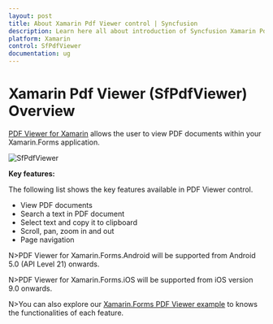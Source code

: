 ```yaml
---
layout: post
title: About Xamarin Pdf Viewer control | Syncfusion
description: Learn here all about introduction of Syncfusion Xamarin Pdf Viewer (SfPdfViewer) control, its elements and more.
platform: Xamarin
control: SfPdfViewer
documentation: ug
---
```


# Xamarin Pdf Viewer (SfPdfViewer) Overview

[PDF Viewer for Xamarin](https://www.syncfusion.com/xamarin-ui-controls/xamarin-pdf-viewer) allows the user to view PDF documents within your Xamarin.Forms application. 

![SfPdfViewer](pdfviewer_images/pdfviewer.png)

**Key features:**

The following list shows the key features available in PDF Viewer control.

* View PDF documents
* Search a text in PDF document
* Select text and copy it to clipboard
* Scroll, pan, zoom in and out
* Page navigation 

N>PDF Viewer for Xamarin.Forms.Android will be supported from Android 5.0 (API Level 21) onwards.

N>PDF Viewer for Xamarin.Forms.iOS will be supported from iOS version 9.0 onwards.

N>You can also explore our [Xamarin.Forms PDF Viewer example](https://github.com/syncfusion/xamarin-demos/tree/master/Forms/PdfViewer) to knows the functionalities of each feature.